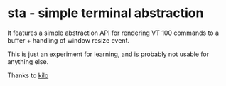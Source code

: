 # sta - simple terminal abstraction
 
It features a simple abstraction API for rendering VT 100 commands to a 
buffer + handling of window resize event.

This is just an experiment for learning, and is probably not usable for anything else.

Thanks to [kilo](https://github.com/antirez/kilo)
